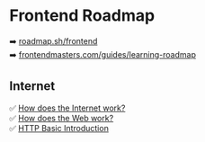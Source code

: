 # Frontend Roadmap

➡️ [roadmap.sh/frontend](https://roadmap.sh/frontend)\
➡️ [frontendmasters.com/guides/learning-roadmap](https://frontendmasters.com/guides/learning-roadmap)

## Internet

✅ [How does the Internet work?](https://developer.mozilla.org/en-US/docs/Learn/Common_questions/How_does_the_Internet_work)\
✅ [How does the Web work?](https://developer.mozilla.org/en-US/docs/Learn/Getting_started_with_the_web/How_the_Web_works)\
✅ [HTTP Basic Introduction](https://dev.opera.com/articles/http-basic-introduction/)
